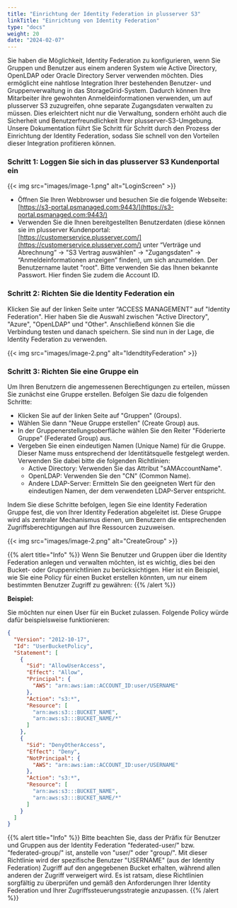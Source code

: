 ```yaml
---
title: "Einrichtung der Identity Federation in plusserver S3"
linkTitle: "Einrichtung von Identity Federation"
type: "docs"
weight: 20
date: "2024-02-07"
---
```


Sie haben die Möglichkeit, Identity Federation zu konfigurieren, wenn Sie Gruppen und Benutzer aus einem anderen System wie Active Directory, OpenLDAP oder Oracle Directory Server verwenden möchten. Dies ermöglicht eine nahtlose Integration Ihrer bestehenden Benutzer- und Gruppenverwaltung in das StorageGrid-System. Dadurch können Ihre Mitarbeiter ihre gewohnten Anmeldeinformationen verwenden, um auf plusserver S3 zuzugreifen, ohne separate Zugangsdaten verwalten zu müssen. Dies erleichtert nicht nur die Verwaltung, sondern erhöht auch die Sicherheit und Benutzerfreundlichkeit Ihrer plusserver-S3-Umgebung. Unsere Dokumentation führt Sie Schritt für Schritt durch den Prozess der Einrichtung der Identity Federation, sodass Sie schnell von den Vorteilen dieser Integration profitieren können.

### Schritt 1: Loggen Sie sich in das plusserver S3 Kundenportal ein

{{< img src="images/image-1.png" alt="LoginScreen" >}}

- Öffnen Sie Ihren Webbrowser und besuchen Sie die folgende Webseite: [https://s3-portal.psmanaged.com:9443/](https://s3-portal.psmanaged.com:9443/)
- Verwenden Sie die Ihnen bereitgestellten Benutzerdaten (diese können sie im plusserver Kundenportal: [https://customerservice.plusserver.com/](https://customerservice.plusserver.com/) unter “Verträge und Abrechnung” → "S3 Vertrag auswählen" → "Zugangsdaten" → “Anmeldeinformationen anzeigen” finden), um sich anzumelden. Der Benutzername lautet "root". Bitte verwenden Sie das Ihnen bekannte Passwort. Hier finden Sie zudem die Account ID.

### Schritt 2: Richten Sie die Identity Federation ein

Klicken Sie auf der linken Seite unter “ACCESS MANAGEMENT” auf "Identity Federation". Hier haben Sie die Auswahl zwischen "Active Directory", "Azure", "OpenLDAP" und "Other". Anschließend können Sie die Verbindung testen und danach speichern. Sie sind nun in der Lage, die Identity Federation zu verwenden.

{{< img src="images/image-2.png" alt="IdendtityFederation" >}}

### Schritt 3: Richten Sie eine Gruppe ein

Um Ihren Benutzern die angemessenen Berechtigungen zu erteilen, müssen Sie zunächst eine Gruppe erstellen. Befolgen Sie dazu die folgenden Schritte:

- Klicken Sie auf der linken Seite auf "Gruppen" (Groups).
- Wählen Sie dann "Neue Gruppe erstellen" (Create Group) aus.
- In der Gruppenerstellungsoberfläche wählen Sie den Reiter "Föderierte Gruppe" (Federated Group) aus.
- Vergeben Sie einen eindeutigen Namen (Unique Name) für die Gruppe. Dieser Name muss entsprechend der Identitätsquelle festgelegt werden. Verwenden Sie dabei bitte die folgenden Richtlinien:
  - Active Directory: Verwenden Sie das Attribut "sAMAccountName".
  - OpenLDAP: Verwenden Sie den "CN" (Common Name).
  - Andere LDAP-Server: Ermitteln Sie den geeigneten Wert für den eindeutigen Namen, der dem verwendeten LDAP-Server entspricht.

Indem Sie diese Schritte befolgen, legen Sie eine Identity Federation Gruppe fest, die von Ihrer Identity Federation abgeleitet ist. Diese Gruppe wird als zentraler Mechanismus dienen, um Benutzern die entsprechenden Zugriffsberechtigungen auf Ihre Ressourcen zuzuweisen.

{{< img src="images/image-2.png" alt="CreateGroup" >}}

{{% alert title="Info" %}}
Wenn Sie Benutzer und Gruppen über die Identity Federation anlegen und verwalten möchten, ist es wichtig, dies bei den Bucket- oder Gruppenrichtlinien zu berücksichtigen. Hier ist ein Beispiel, wie Sie eine Policy für einen Bucket erstellen könnten, um nur einem bestimmten Benutzer Zugriff zu gewähren:
{{% /alert %}}

**Beispiel:**

Sie möchten nur einen User für ein Bucket zulassen. Folgende Policy würde dafür beispielsweise funktionieren:

```json
{
  "Version": "2012-10-17",
  "Id": "UserBucketPolicy",
  "Statement": [
    {
      "Sid": "AllowUserAccess",
      "Effect": "Allow",
      "Principal": {
        "AWS": "arn:aws:iam::ACCOUNT_ID:user/USERNAME"
      },
      "Action": "s3:*",
      "Resource": [
        "arn:aws:s3:::BUCKET_NAME",
        "arn:aws:s3:::BUCKET_NAME/*"
      ]
    },
    {
      "Sid": "DenyOtherAccess",
      "Effect": "Deny",
      "NotPrincipal": {
        "AWS": "arn:aws:iam::ACCOUNT_ID:user/USERNAME"
      },
      "Action": "s3:*",
      "Resource": [
        "arn:aws:s3:::BUCKET_NAME",
        "arn:aws:s3:::BUCKET_NAME/*"
      ]
    }
  ]
}
```

{{% alert title="Info" %}}
Bitte beachten Sie, dass der Präfix für Benutzer und Gruppen aus der Identity Federation "federated-user/" bzw. "federated-group/" ist, anstelle von "user/" oder "group/". Mit dieser Richtlinie wird der spezifische Benutzer "USERNAME" (aus der Identity Federation) Zugriff auf den angegebenen Bucket erhalten, während allen anderen der Zugriff verweigert wird. Es ist ratsam, diese Richtlinien sorgfältig zu überprüfen und gemäß den Anforderungen Ihrer Identity Federation und Ihrer Zugriffssteuerungsstrategie anzupassen.
{{% /alert %}}
